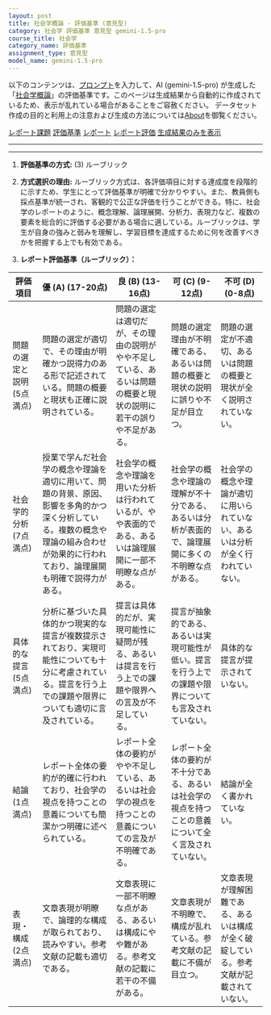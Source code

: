 ```yaml
---
layout: post
title: 社会学概論 - 評価基準 (意見型)
category: 社会学 評価基準 意見型 gemini-1.5-pro
course_title: 社会学
category_name: 評価基準
assignment_type: 意見型
model_name: gemini-1.5-pro
---
```


以下のコンテンツは、[プロンプト](http://127.0.0.1:8000/generated/社会学/gemini-1.5-pro/prompt_評価基準-意見型.md)を入力して、AI (gemini-1.5-pro) が生成した「[社会学概論](/contents/社会学/)」の評価基準です。このページは生成結果から自動的に作成されているため、表示が乱れている場合があることをご容赦ください。
データセット作成の目的と利用上の注意および生成の方法については[About](/About)を御覧ください。

[レポート課題](../レポート課題-意見型)
[評価基準](../評価基準-意見型)
[レポート](../レポート-意見型)
[レポート評価](../レポート評価-意見型)
[生成結果のみを表示](http://127.0.0.1:8000/generated/社会学/gemini-1.5-pro/評価基準-意見型.md)
  

***
***
  
1. **評価基準の方式:** (3) ルーブリック

2. **方式選択の理由:** ルーブリック方式は、各評価項目に対する達成度を段階的に示すため、学生にとって評価基準が明確で分かりやすい。また、教員側も採点基準が統一され、客観的で公正な評価を行うことができる。特に、社会学のレポートのように、概念理解、論理展開、分析力、表現力など、複数の要素を総合的に評価する必要がある場合に適している。ルーブリックは、学生が自身の強みと弱みを理解し、学習目標を達成するために何を改善すべきかを把握する上でも有効である。

3. **レポート評価基準（ルーブリック）：**

| 評価項目 | 優 (A) (17-20点) | 良 (B) (13-16点) | 可 (C) (9-12点) | 不可 (D) (0-8点) |
|---|---|---|---|---|
| 問題の選定と説明 (5点満点) | 問題の選定が適切で、その理由が明確かつ説得力のある形で記述されている。問題の概要と現状も正確に説明されている。 | 問題の選定は適切だが、その理由の説明がやや不足している、あるいは問題の概要と現状の説明に若干の誤りや不足がある。 | 問題の選定理由が不明確である、あるいは問題の概要と現状の説明に誤りや不足が目立つ。 | 問題の選定が不適切、あるいは問題の概要と現状が全く説明されていない。 |
| 社会学的分析 (7点満点) | 授業で学んだ社会学の概念や理論を適切に用いて、問題の背景、原因、影響を多角的かつ深く分析している。複数の概念や理論の組み合わせが効果的に行われており、論理展開も明確で説得力がある。 | 社会学の概念や理論を用いた分析は行われているが、やや表面的である、あるいは論理展開に一部不明瞭な点がある。 | 社会学の概念や理論の理解が不十分である、あるいは分析が表面的で、論理展開に多くの不明瞭な点がある。 | 社会学の概念や理論が適切に用いられていない、あるいは分析が全く行われていない。 |
| 具体的な提言 (5点満点) | 分析に基づいた具体的かつ現実的な提言が複数提示されており、実現可能性についても十分に考慮されている。提言を行う上での課題や限界についても適切に言及されている。 | 提言は具体的だが、実現可能性に疑問が残る、あるいは提言を行う上での課題や限界への言及が不足している。 | 提言が抽象的である、あるいは実現可能性が低い。提言を行う上での課題や限界についても言及されていない。 | 具体的な提言が提示されていない。 |
| 結論 (1点満点) | レポート全体の要約が的確に行われており、社会学の視点を持つことの意義についても簡潔かつ明確に述べられている。 | レポート全体の要約がやや不足している、あるいは社会学の視点を持つことの意義についての言及が不明確である。 | レポート全体の要約が不十分である、あるいは社会学の視点を持つことの意義について全く言及されていない。 | 結論が全く書かれていない。 |
| 表現・構成 (2点満点) | 文章表現が明瞭で、論理的な構成が取られており、読みやすい。参考文献の記載も適切である。 | 文章表現に一部不明瞭な点がある、あるいは構成にやや難がある。参考文献の記載に若干の不備がある。 | 文章表現が不明瞭で、構成が乱れている。参考文献の記載に不備が目立つ。 | 文章表現が理解困難である、あるいは構成が全く破綻している。参考文献が記載されていない。 |
